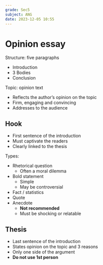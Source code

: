 ```yaml
---
grade: Sec5
subject: ANG
date: 2023-12-05 10:55
---
```


# Opinion essay

Structure: five paragraphs
- Introduction
- 3 Bodies
- Conclusion

Topic: opinion text
- Reflects the author’s opinion on the topic
- Firm, engaging and convincing
- Addresses to the audience

## Hook

- First sentence of the introduction
- Must captivate the readers
- Clearly linked to the thesis

Types:
- Rhetorical question
	- Often a moral dilemma
- Bold statement
	- Simple
	- May be controversial
- Fact / statistics
- Quote
- Anecdote 
	- **Not recommended**
	- Must be shocking or relatable

## Thesis

- Last sentence of the introduction
- States opinion on the topic and 3 reasons
- Only one side of the argument
- **Do not use 1st person**
